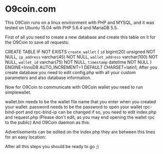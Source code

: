 # O9coin.com

This O9Coin  runs on a linux environment with PHP and MYSQL, and it was tested on Ubuntu 15.04 with PHP 5.6.4 and MariaDB 5.5.


First of all you need to create a new database and create this table on it for the O9Coin  to save all requests:

CREATE TABLE IF NOT EXISTS `create_wallet` (
`id` bigint(20) unsigned NOT NULL,
  `ip_address` varchar(45) NOT NULL,
  `wallet_address` varchar(100) NOT NULL,
  `wallet_id` varchar(75) NOT NULL,
  `timestamp` datetime NOT NULL
) ENGINE=InnoDB AUTO_INCREMENT=1 DEFAULT CHARSET=latin1;
After you create database you need to edit config.php with all your custom parameters and also database information.

Now for O9Coin  to communicate with O9Coin wallet you need to run simplewallet.

wallet.bin needs to be the wallet file name that you enter when you created your wallet.
password needs to be the password to open your wallet
rpc-bind-port and rpc-bind-ip can be changed if so, you need to edit index.php and request.php (Please don't edit, as you may end opening the wallet rpc to the public)
And O9Coin daemon as this:

Advertisements can be edited on the index.php they are between this lines for an easy location:

After all this steps you should be ready to go ;)
